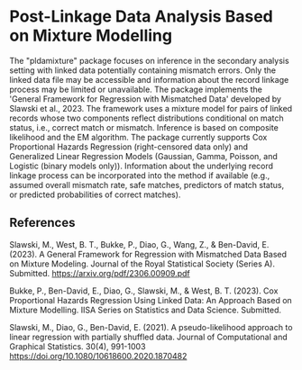 # Post-Linkage Data Analysis Based on Mixture Modelling

The "pldamixture" package focuses on inference in the secondary analysis setting with linked data potentially containing mismatch errors. Only the linked data file may be accessible and information about the record linkage process may be limited or unavailable. The package implements the 'General Framework for Regression with Mismatched Data' developed by Slawski et al., 2023. The framework uses a mixture model for pairs of linked records whose two components reflect distributions conditional on match status, i.e., correct match or mismatch. Inference is based on composite likelihood and the EM algorithm. The package currently supports Cox Proportional Hazards Regression (right-censored data only) and Generalized Linear Regression Models (Gaussian, Gamma, Poisson, and Logistic (binary models only)). Information about the underlying record linkage process can be incorporated into the method if available (e.g., assumed overall mismatch rate, safe matches, predictors of match status, or predicted probabilities of correct matches).
  
## References
  
Slawski, M., West, B. T., Bukke, P., Diao, G., Wang, Z., & Ben-David, E. (2023). A General Framework for Regression with Mismatched Data Based on Mixture Modeling. Journal of the Royal Statistical Society (Series A). Submitted. <https://arxiv.org/pdf/2306.00909.pdf>

Bukke, P., Ben-David, E., Diao, G., Slawski, M., & West, B. T. (2023). Cox Proportional Hazards Regression Using Linked Data: An Approach Based on Mixture Modelling. IISA Series on Statistics and Data Science. Submitted.

Slawski, M., Diao, G., Ben-David, E. (2021). A pseudo-likelihood approach to linear regression with partially shuffled data. Journal of Computational and Graphical Statistics. 30(4), 991-1003 <https://doi.org/10.1080/10618600.2020.1870482>
